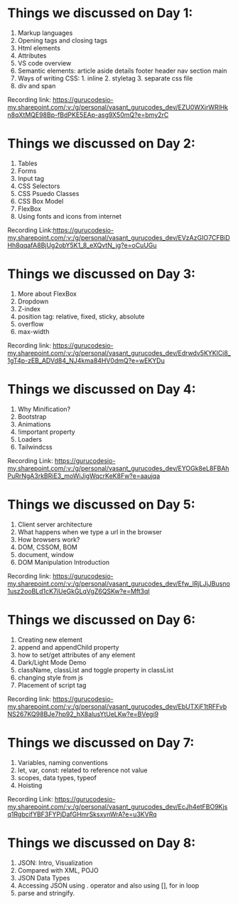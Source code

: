 # Things we discussed on Day 1:

1. Markup languages
2. Opening tags and closing tags
3. Html elements
4. Attributes
5. VS code overview
6. Semantic elements: article aside details footer header nav section main
7. Ways of writing CSS:  1. inline  2. styletag  3. separate css file
8. div and span

Recording link: 
https://gurucodesio-my.sharepoint.com/:v:/g/personal/vasant_gurucodes_dev/EZU0WXjrWRlHkn8qXtMQE98Bp-fBdPKE5EAp-asg9X50mQ?e=bmy2rC 


# Things we discussed on Day 2: 

1. Tables
2. Forms
3. Input tag
4. CSS Selectors
5. CSS Psuedo Classes
6. CSS Box Model
7. FlexBox
8. Using fonts and icons from internet

Recording Link:https://gurucodesio-my.sharepoint.com/:v:/g/personal/vasant_gurucodes_dev/EVzAzGIO7CFBiDHh8qqafA8BjUg2obY5K1_8_eXQvtN_jg?e=oCuUGu 


# Things we discussed on Day 3:

1. More about FlexBox
2. Dropdown
3. Z-index
4. position tag: relative, fixed, sticky, absolute
5. overflow
6. max-width

Recording link: https://gurucodesio-my.sharepoint.com/:v:/g/personal/vasant_gurucodes_dev/Edrwdv5KYKlCi8_1gT4p-zEB_ADVd84_NJ4kma84HV0dmQ?e=wEKYDu


# Things we discussed on Day 4:

1. Why Minification?
2. Bootstrap
3. Animations
4. !important property
5. Loaders
6. Tailwindcss

Recording Link: https://gurucodesio-my.sharepoint.com/:v:/g/personal/vasant_gurucodes_dev/EYOGk8eL8FBAhPuRrNgA3rkBRiE3_moWiJigWqcrKeK8Fw?e=aaujqa


# Things we discussed on Day 5:

1. Client server architecture
2. What happens when we type a url in the browser
3. How browsers work?
4. DOM, CSSOM, BOM
5. document, window
6. DOM Manipulation Introduction

Recording link: https://gurucodesio-my.sharepoint.com/:v:/g/personal/vasant_gurucodes_dev/Efw_IRjLJjJBusno1usz2ooBLd1cK7iUeGkGLqVgZ6QSKw?e=Mft3qI


# Things we discussed on Day 6:

1. Creating new element
2. append and appendChild property
3. how to set/get attributes of any element
4. Dark/Light Mode Demo
5. className, classList and toggle property in classList
6. changing style from js
7. Placement of script tag

Recording link: https://gurucodesio-my.sharepoint.com/:v:/g/personal/vasant_gurucodes_dev/EbUTXjF1tRFFvbNS267KQ98BJe7hp92_hX8alusYtUeLKw?e=BVegi9



# Things we discussed on Day 7:

1. Variables, naming conventions
2. let, var, const: related to reference not value
3. scopes, data types, typeof
4. Hoisting

Recording Link: https://gurucodesio-my.sharepoint.com/:v:/g/personal/vasant_gurucodes_dev/EcJh4etFBO9Kjsq1RgbcifYBF3FYPjDafGHmrSksxynWrA?e=u3KVRq


# Things we discussed on Day 8:

1. JSON: Intro, Visualization
2. Compared with XML, POJO
3. JSON Data Types
4. Accessing JSON using . operator and also using [], for in loop
5. parse and stringify.


